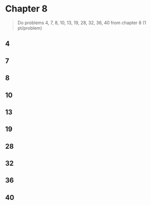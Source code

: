 Chapter 8
==============================

> Do problems 4, 7, 8, 10, 13, 19, 28, 32, 36, 40 from chapter 8 (1 pt/problem)

## 4



## 7



## 8



## 10



## 13



## 19



## 28



## 32



## 36



## 40
